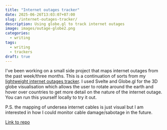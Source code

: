 ```yaml
---
title: "Internet outages tracker"
date: 2025-06-26T13:03:07+07:00
slug: /internet-outages-tracker/
description: Using globe.gl to track internet outages
image: images/outage-globe2.png
categories:
  - writing
tags:
  - writing
  - trackers
draft: true
---
```


I've been working on a small side project that maps internet outages from the past week/three months. This is a continuation of sorts from my [lightweight internet outages tracker](https://internetoutages.netlify.app/). I used Svelte and Globe.gl for the 3D globe visualisation which allows the user to rotate around the earth and hover over countries to get more detail on the nature of the internet outage. You can run this yourself locally to try it out.

P.S. the mapping of undersea internet cables is just visual but I am interested in how I could monitor cable damage/sabotage in the future.

[Link to repo](https://github.com/joseph-c100/internet-status-globe)
